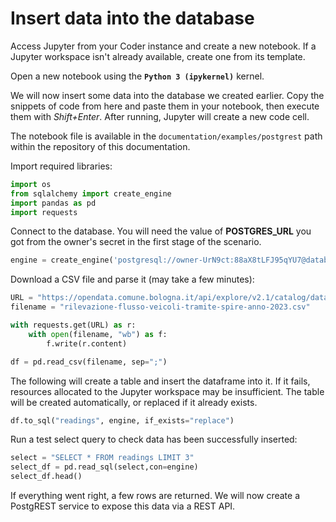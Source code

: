# Insert data into the database

Access Jupyter from your Coder instance and create a new notebook. If a Jupyter workspace isn't already available, create one from its template.

Open a new notebook using the **`Python 3 (ipykernel)`** kernel.

We will now insert some data into the database we created earlier. Copy the snippets of code from here and paste them in your notebook, then execute them with *Shift+Enter*. After running, Jupyter will create a new code cell.

The notebook file is available in the `documentation/examples/postgrest` path within the repository of this documentation.

Import required libraries:
``` python
import os
from sqlalchemy import create_engine
import pandas as pd
import requests
```

Connect to the database. You will need the value of **POSTGRES_URL** you got from the owner's secret in the first stage of the scenario.
``` python
engine = create_engine('postgresql://owner-UrN9ct:88aX8tLFJ95qYU7@database-postgres-cluster/albtest')
```

Download a CSV file and parse it (may take a few minutes):
``` python
URL = "https://opendata.comune.bologna.it/api/explore/v2.1/catalog/datasets/rilevazione-flusso-veicoli-tramite-spire-anno-2023/exports/csv?lang=it&timezone=Europe%2FRome&use_labels=true&delimiter=%3B"
filename = "rilevazione-flusso-veicoli-tramite-spire-anno-2023.csv"

with requests.get(URL) as r:
    with open(filename, "wb") as f:
        f.write(r.content)

df = pd.read_csv(filename, sep=";")
```

The following will create a table and insert the dataframe into it. If it fails, resources allocated to the Jupyter workspace may be insufficient. The table will be created automatically, or replaced if it already exists.
``` python
df.to_sql("readings", engine, if_exists="replace")
```

Run a test select query to check data has been successfully inserted:
``` python
select = "SELECT * FROM readings LIMIT 3"
select_df = pd.read_sql(select,con=engine)
select_df.head()
```

If everything went right, a few rows are returned. We will now create a PostgREST service to expose this data via a REST API.